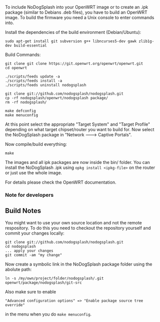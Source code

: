 To include NoDogSplash into your OpenWRT image or to create an .ipk
package (similar to Debians .deb files), you have to build an OpenWRT image.
To build the firmware you need a Unix console to enter commands into.

Install the dependencies of the build environment (Debian/Ubuntu):
```
sudo apt-get install git subversion g++ libncurses5-dev gawk zlib1g-dev build-essential
```

Build Commands:
```
git clone git clone https://git.openwrt.org/openwrt/openwrt.git
cd openwrt

./scripts/feeds update -a
./scripts/feeds install -a
./scripts/feeds uninstall nodogsplash

git clone git://github.com/nodogsplash/nodogsplash.git
cp -rf nodogsplash/openwrt/nodogsplash package/
rm -rf nodogsplash/

make defconfig
make menuconfig
```

At this point select the appropriate "Target System" and "Target Profile"
depending on what target chipset/router you want to build for.
Now select the NoDogSplash package in "Network ---> Captive Portals".

Now compile/build everything:

```
make
```

The images and all ipk packages are now inside the bin/ folder.
You can install the NoDogSplash .ipk using `opkg install <ipkg-file>` on the router or just use the whole image.

For details please check the OpenWRT documentation.

### Note for developers

## Build Notes

You might want to use your own source location and not the remote respository.
To do this you need to checkout the repository yourself and commit your changes locally:

```
git clone git://github.com/nodogsplash/nodogsplash.git
cd nodogsplash
... apply your changes
git commit -am "my change"
```

Now create a symbolic link in the NoDogSplash package folder using the abolute path:

```
ln -s /my/own/project/folder/nodogsplash/.git openwrt/package/nodogsplash/git-src
```

Also make sure to enable

```
"Advanced configuration options" => "Enable package source tree override"
```

in the menu when you do `make menuconfig`.
